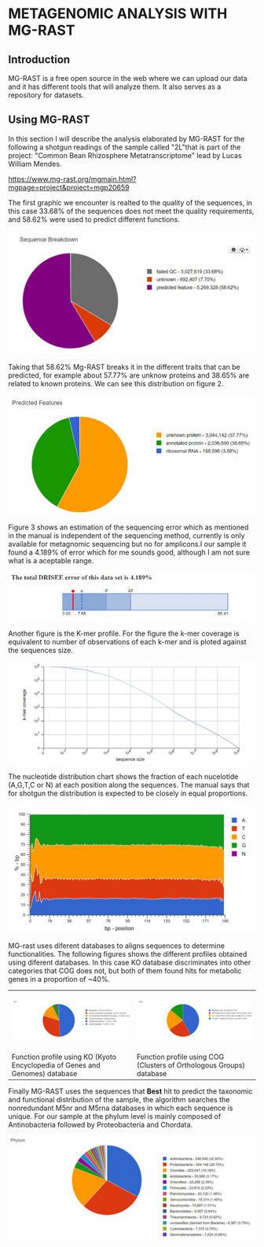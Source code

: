 # METAGENOMIC ANALYSIS WITH MG-RAST

## Introduction

MG-RAST is a free open source in the web where we can upload our data and it has different tools that will analyze them. It also serves as a repository for datasets.

## Using MG-RAST

In this section I will describe the analysis elaborated by MG-RAST for the following a shotgun readings of the sample called "2L"that is part of the project: "Common Bean Rhizosphere Metatranscriptome" lead by Lucas William Mendes.

https://www.mg-rast.org/mgmain.html?mgpage=project&project=mgp20659

The first graphic we encounter is realted to the quality of the sequences, in this case 33.68% of the sequences does not meet the quality requirements, and 58.62% were used to predict different functions.

<p align="center"><img src="/IMAGES/nt2/mgrastqc.JPG"></p>

Taking that 58.62% Mg-RAST breaks it in the different traits that can be predicted, for example about 57.77% are unknow proteins and 38.65% are related to known proteins. We can see this distribution on figure 2.

<p align="center"><img src="/IMAGES/nt2/mgrastfeatures.JPG"></p>

Figure 3 shows an estimation of the sequencing error which as mentioned in the manual is independent of the sequencing method, currently is only available for metagnomic sequencing but no for amplicons.I our sample it found a 4.189% of error which for me sounds good, although I am not sure what is a aceptable range.

<p align="center"><img src="/IMAGES/nt2/mgrasterror.JPG"></p>

Another figure is the K-mer profile. For the figure the k-mer coverage is equivalent to number of observations of each k-mer and  is ploted against the sequences size.

<p align="center"><img src="/IMAGES/nt2/mgrastkmerprofile.JPG"></p>

The nucleotide distribution chart shows the fraction of each nucelotide (A,G,T,C or N) at each position along the sequences. The manual says that for shotgun the distribution is expected to be closely in equal proportions.

<p align="center"><img src="/IMAGES/nt2/mgrastnucleotide.JPG"></p>

MG-rast uses diferent databases to aligns sequences to determine functionalities. The following figures shows the different profiles obtained using diferent databases. In this case KO database discriminates into other categories that COG does not, but both of them found hits for metabolic genes in a proportion of ~40%.

<table>
  <td><p align="center"><img src="/IMAGES/nt2/mgrastko.JPG"></p></td> 
  <td><p align="center"><img src="/IMAGES/nt2/mgrastcog.JPG"></p></td>
 <tr>
   <td> Function profile using KO (Kyoto Encyclopedia of Genes and Genomes) database</td>
   <td> Function profile using COG (Clusters of Orthologous Groups) database</td>
  </tr>
  </table>


Finally MG-RAST uses the sequences that **Best** hit to predict the taxonomic and functional distribution of the sample, the algorithm searches the nonredundant M5nr and M5rna databases in which each sequence is unique. For our sample at the phylum level is mainly composed of Antinobacteria followed by Proteobacteria and Chordata.

<p align="center"><img src="/IMAGES/nt2/mgrastphylum.jpg"></p>

